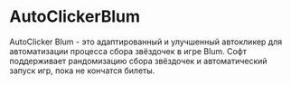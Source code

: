 # AutoClickerBlum
AutoClicker Blum - это адаптированный и улучшенный автокликер для автоматизации процесса сбора звёздочек в игре Blum. Софт поддерживает рандомизацию сбора звёздочек и автоматический запуск игр, пока не кончатся билеты.
